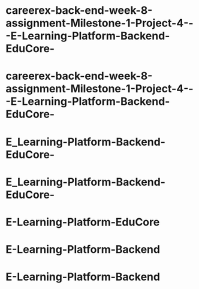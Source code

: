 # careerex-back-end-week-8-assignment-Milestone-1-Project-4---E-Learning-Platform-Backend-EduCore-
# careerex-back-end-week-8-assignment-Milestone-1-Project-4---E-Learning-Platform-Backend-EduCore-
# E_Learning-Platform-Backend-EduCore-
# E_Learning-Platform-Backend-EduCore-
# E-Learning-Platform-EduCore
# E-Learning-Platform-Backend
# E-Learning-Platform-Backend
